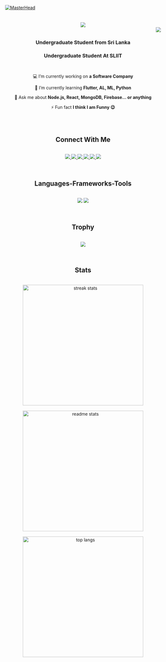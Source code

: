 [![MasterHead](https://firebasestorage.googleapis.com/v0/b/flexi-coding.appspot.com/o/dempgi7-520f8d5f-63d4-4453-8822-dbc149ae27f8.gif?alt=media&token=91c0c7b2-93c3-4029-b011-1a8703c5730d)](https://rishavchanda.io)
<h1 align="center">
    <img src="https://readme-typing-svg.herokuapp.com/?font=Righteous&size=30&center=true&vCenter=true&width=500&height=70&duration=3000&lines=Hi!+👋;+I'm+Piyumal+Madhuwantha!;&color=%23FFFFFF" />
  <div align="right"> <img src="https://komarev.com/ghpvc/?username=piyumal2105&label=Profile%20views&color=0e75b6&style=flat" /> </div>
</h1>


<h3 align="center">Undergraduate Student from Sri Lanka</h3>

<h3 align="center">Undergraduate Student At SLIIT</h3>

<br/>

<div align="center">
 
💻 I’m currently working on **a Software Company**

🌱 I’m currently learning **Flutter, AL, ML, Python**

💬 Ask me about **Node.js, React, MongoDB, Firebase... or anything**

⚡ Fun fact **I think I am Funny 😉**

 </div>

<br/>
<br/>

<h2 align="center"> Connect With Me</h2>
<br/>
<div align="center"> 
  <a href="mailto:pedro.sales.madhuwanthapiyumal@gmail.com">
    <img src="https://img.shields.io/badge/Gmail-333333?style=for-the-badge&logo=gmail&logoColor=red" />
  </a>
 <a href="https://wa.me/+94764537237" target="_blank">
  <img src="https://img.shields.io/badge/WhatsApp-25D366?style=for-the-badge&logo=whatsapp&logoColor=white" target="_blank" />
</a>
<a href="https://www.linkedin.com/in/piyumal-madhuwantha-945735216/" target="_blank">
  <img src="https://img.shields.io/badge/LinkedIn-0077B5?style=for-the-badge&logo=linkedin&logoColor=white" target="_blank" />
</a>
  <a href="https://twitter.com/PiumalMaduwant1" target="_blank">
  <img src="https://img.shields.io/badge/Twitter-1DA1F2?style=for-the-badge&logo=twitter&logoColor=white" target="_blank" />
</a>
  <a href="https://www.instagram.com/piumal_madhuwantha/" target="_blank">
  <img src="https://img.shields.io/badge/Instagram-E4405F?style=for-the-badge&logo=instagram&logoColor=white" target="_blank" />
</a>
<a href="https://piyumal2105.github.io/Portfolio_Piyumal_Madhuwantha/" target="_blank">
    <img src="https://img.shields.io/badge/Portfolio-FF5722?style=for-the-badge&logo=todoist&logoColor=white" target="_blank" /> <!-- sqlite, safari, google-chrome are other good icon options -->
</a>
</div>

<br/>
<br/>
 
<h2 align="center">Languages-Frameworks-Tools</h2>
<br/>
<div align="center">
    <img src="https://skillicons.dev/icons?i=react,bootstrap,mui,html,css,vscode,github,figma,tailwind,git,postman,androidstudio,wordpress" />
    <img src="https://skillicons.dev/icons?i=nodejs,javascript,typescript,express,firebase,mongodb,c,java,nextjs,mysql,kotlin,php,flutter,dart" /><br>   
</div>
<br/>
<br/>

<h2 align="center">Trophy</h2>
<br/>
<div align="center">
      <a href="https://github.com/ryo-ma/github-profile-trophy"><img src="https://github-profile-trophy.vercel.app/?username=piyumal2105" /></a>
</div>


<br/>
<br/>

<h2 align="center">Stats</h2>
<br>
<div align=center>
  <img width=390 src="https://github-readme-streak-stats-salesp07.vercel.app/?user=piyumal2105&count_private=true&theme=react&border_radius=10" alt="streak stats"/>
  <br/>
  <br/>
  <img width=390 src="https://github-readme-stats-salesp07.vercel.app/api?username=piyumal2105&count_private=true&show_icons=true&theme=react&rank_icon=github&border_radius=10" alt="readme stats" />
  <br/>
  <br/>
  <img width=390 align="center" src="https://github-readme-stats-salesp07.vercel.app/api/top-langs/?username=piyumal2105&hide=HTML&langs_count=10&layout=compact&theme=react&border_radius=10&size_weight=0.5&count_weight=0.5&exclude_repo=github-readme-stats" alt="top langs" />
</div>
<br/>
<br/><br/>
<br/>

